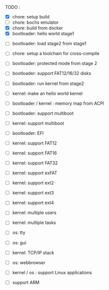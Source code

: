 TODO :
- [x] chore: setup build
- [ ] chore: bochs emulator
- [x] chore: build from docker
- [x] bootloader: hello world stage1
* [ ] bootloader: load stage2 from stage1
- [ ] chore: setup a toolchain for cross-compile
* [ ] bootloader: protected mode from stage 2
* [ ] bootloader: support FAT12/16/32 disks
* [ ] bootloader: run kernel from stage2
* [ ] kernel: make an hello world kernel
* [ ] bootloader / kernel : memory map from ACPI
* [ ] bootloader: support multiboot
* [ ] kernel: support multiboot
* [ ] bootloader: EFI
* [ ] kernel: support FAT12
* [ ] kernel: support FAT16
* [ ] kernel: support FAT32
* [ ] kernel: support exFAT
* [ ] kernel: support ext2
* [ ] kernel: support ext3
* [ ] kernel: support ext4
* [ ] kernel: multiple users
* [ ] kernel: multiple tasks
* [ ] os: tty
* [ ] os: gui
* [ ] kernel: TCP/IP stack
* [ ] os: webbrowser
* [ ] kernel / os : support Linux applications
* [ ] support ARM

